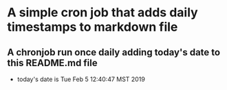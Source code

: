 A simple cron job that adds daily timestamps to markdown file
============================================================
## A chronjob run once daily adding today's date to this README.md file
* today's date is Tue Feb  5 12:40:47 MST 2019
